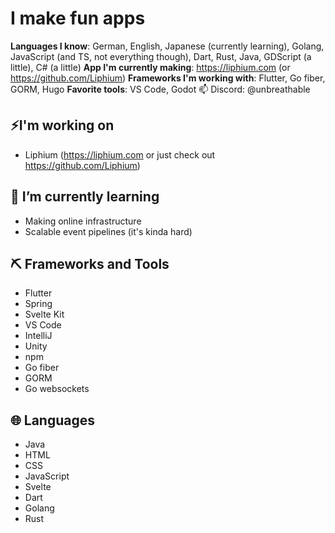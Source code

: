 # I make fun apps
**Languages I know**: German, English, Japanese (currently learning), Golang, JavaScript (and TS, not everything though), Dart, Rust, Java, GDScript (a little), C# (a little)
**App I'm currently making**: https://liphium.com (or https://github.com/Liphium)
**Frameworks I'm working with**: Flutter, Go fiber, GORM, Hugo
**Favorite tools**: VS Code, Godot
📫 Discord: @unbreathable


## ⚡I'm working on
- Liphium (https://liphium.com or just check out https://github.com/Liphium)

## 🌱 I’m currently learning
- Making online infrastructure
- Scalable event pipelines (it's kinda hard)

## ⛏️ Frameworks and Tools
- Flutter
- Spring
- Svelte Kit
- VS Code
- IntelliJ
- Unity
- npm
- Go fiber
- GORM
- Go websockets

## 🌐 Languages
- Java
- HTML
- CSS
- JavaScript
- Svelte
- Dart
- Golang
- Rust
